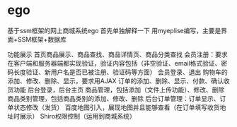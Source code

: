 # ego
 基于ssm框架的网上商城系统ego
首先单独解释一下
用myeplise编写，主要是界面+SSM框架+数据库

功能展示
首页商品展示、商品查找、商品详情页、商品分类查找
会员注册：要求在客户端和服务器端都实现验证，验证内容包括（非空验证、email格式验证、密码长度验证、新用户名是否已被注册、验证码等方面）
会员登录、退出
购物车的添加、修改、删除、显示，要求用AJAX
订单的添加、删除、显示、付款、确认收货功能
后台登录，后台主页
商品管理，包括添加（文件上传功能）、修改、删除
商品类别管理，包括商品类别的添加、修改、删除
后台订单管理：订单显示、订单状态修改（发货）
百度地图引入，展现地图并且能够查看（在订单填写收货地址时展示）
Shiro权限控制（运用到商城系统）

